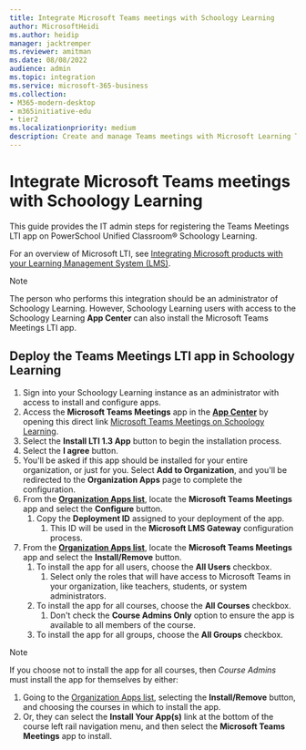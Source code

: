 ```yaml
---
title: Integrate Microsoft Teams meetings with Schoology Learning
author: MicrosoftHeidi
ms.author: heidip
manager: jacktremper
ms.reviewer: amitman 
ms.date: 08/08/2022
audience: admin
ms.topic: integration
ms.service: microsoft-365-business
ms.collection: 
- M365-modern-desktop
- m365initiative-edu
- tier2
ms.localizationpriority: medium
description: Create and manage Teams meetings with Microsoft Learning Tools Interoperability (LTI) for PowerSchool Unified Classroom® Schoology Learning.
---
```


# Integrate Microsoft Teams meetings with Schoology Learning

This guide provides the IT admin steps for registering the Teams Meetings LTI app on PowerSchool Unified Classroom® Schoology Learning.

For an overview of Microsoft LTI, see [Integrating Microsoft products with your Learning Management System (LMS)](index.md).

> [!NOTE]
> The person who performs this integration should be an administrator of Schoology Learning. However, Schoology Learning users with access to the Schoology Learning **App Center** can also install the Microsoft Teams Meetings LTI app.

## Deploy the Teams Meetings LTI app in Schoology Learning

1. Sign into your Schoology Learning instance as an administrator with access to install and configure apps.
1. Access the **Microsoft Teams Meetings** app in the [**App Center**](https://app.schoology.com/apps) by opening this direct link [Microsoft Teams Meetings on Schoology Learning](https://app.schoology.com/apps/profile/6017478062).
1. Select the **Install LTI 1.3 App** button to begin the installation process.
1. Select the **I agree** button.
1. You'll be asked if this app should be installed for your entire organization, or just for you. Select **Add to Organization**, and you'll be redirected to the **Organization Apps** page to complete the configuration.
1. From the [**Organization Apps list**](https://app.schoology.com/apps/school_apps), locate the **Microsoft Teams Meetings** app and select the **Configure** button.
    1. Copy the **Deployment ID** assigned to your deployment of the app.
        1. This ID will be used in the **Microsoft LMS Gateway** configuration process.
1. From the [**Organization Apps list**](https://app.schoology.com/apps/school_apps), locate the **Microsoft Teams Meetings** app and select the **Install/Remove** button.
    1. To install the app for all users, choose the **All Users** checkbox.
        1. Select only the roles that will have access to Microsoft Teams in your organization, like teachers, students, or system administrators.
    1. To install the app for all courses, choose the **All Courses** checkbox.
        1. Don't check the **Course Admins Only** option to ensure the app is available to all members of the course.
    1. To install the app for all groups, choose the **All Groups** checkbox.

> [!NOTE]
> If you choose not to install the app for all courses, then *Course Admins* must install the app for themselves by either:
>
> 1. Going to the [Organization Apps list](https://app.schoology.com/apps/school_apps), selecting the **Install/Remove** button, and choosing the courses in which to install the app.
> 1. Or, they can select the **Install Your App(s)** link at the bottom of the course left rail navigation menu, and then select the **Microsoft Teams Meetings** app to install.
